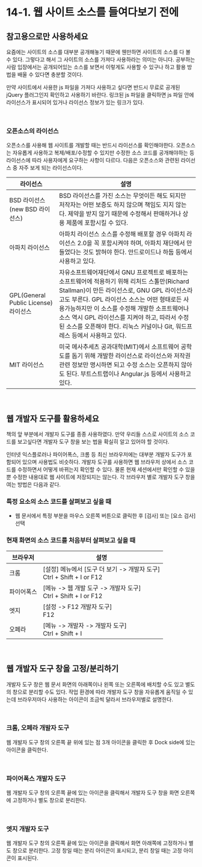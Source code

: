 # 14-1. 웹 사이트 소스를 들여다보기 전에
## 참고용으로만 사용하세요
요즘에는 사이트의 소스를 대부분 공개해놓기 때문에 웬만하면 사이트의 소스를 다 볼 수 있다. 그렇다고 해서 그 사이트의 소스를 가져다 사용하라는 의미는 아니다. 공부하는 사람 입장에서는 공개되어있는 소스를 보면서 이렇게도 사용할 수 있구나 하고 활용 방법을 배울 수 있다면 충분할 것이다.

만약 사이트에서 사용한 js 파일을 가져다 사용하고 싶다면 반드시 무료로 공개된 jQuery 플러그인지 확인하고 사용하기 바란다. 링크된 js 파일을 클릭하면 js 파일 안에 라이선스가 표시되어 있거나 라이선스 정보가 있는 링크가 있다.

<br>

### 오픈소스의 라이선스
오픈소스를 사용해 웹 사이트를 개발할 때는 반드시 라이선스를 확인해야한다. 오픈소스는 자유롭게 사용하고 복제/배포/수정할 수 있지만 수정한 소스 코드를 공개해야하는 등 라이선스에 따라 사용자에게 요구하는 사항이 다르다. 다음은 오픈소스와 관련된 라이선스 중 자주 보게 되는 라이선스이다.

| 라이선스 | 설명 |
|---|---|
| BSD 라이선스(new BSD 라이선스) | BSD 라이선스를 가진 소스는 무엇이든 해도 되지만 저작자는 어떤 보증도 하지 않으며 책임도 지지 않는다. 제약을 받지 않기 때문에 수정해서 판매하거나 상용 제품에 포함시킬 수 있다. |
| 아파치 라이선스 | 아파치 라이선스 소스를 수정해 배포할 경우 아파치 라이선스 2.0을 꼭 포함시켜야 하며, 아파치 재단에서 만들었다는 것도 밝혀야 한다. 안드로이드나 하둡 등에서 사용하고 있다. |
| GPL(General Public License) 라이선스 | 자유소프트웨어재단에서 GNU 프로젝트로 배포하는 소프트웨어에 적용하기 위해 리처드 스톨만(Richard Stallman)이 만든 라이선스로, GNU GPL 라이선스라고도 부른다. GPL 라이선스 소스는 어떤 형태로든 사용가능하지만 이 소스를 수정해 개발한 소프트웨어나 소스 역시 GPL 라이선스를 지켜야 하고, 따라서 수정된 소스를 오픈해야 한다. 리눅스 커널이나 Git, 워드프레스 등에서 사용하고 있다. |
| MIT 라이선스 | 미국 메사추세츠 공과대학(MIT)에서 소프트웨어 공학도를 돕기 위해 개발한 라이선스로 라이선스와 저작권 관련 정보만 명시하면 되고 수정 소스는 오픈하지 않아도 된다. 부트스트랩이나 Angular.js 등에서 사용하고 있다. |

<br>

## 웹 개발자 도구를 활용하세요
책의 앞 부분에서 개발자 도구를 종종 사용하였다. 만약 우리들 스스로 사이트의 소스 코드를 보고싶다면 개발자 도구 창을 보는 법을 확실히 알고 있어야 할 것이다.

인터넷 익스플로러나 파이어폭스, 크롬 등 최신 브라우저에는 대부분 개발자 도구가 포함되어 있으며 사용법도 비슷하다. 개발자 도구를 사용하면 웹 브라우저 상에서 소스 코드를 수정하면서 어떻게 바뀌는지 확인할 수 있다. 물론 현재 세션에서만 확인할 수 있을 뿐 수정한 내용대로 웹 사이트에 저장되지는 않는다. 각 브라우저 별로 개발자 도구 창을 여는 방법은 다음과 같다.

### 특정 요소의 소스 코드를 살펴보고 싶을 때
- 웹 문서에서 특정 부분을 마우스 오른쪽 버튼으로 클릭한 후 \[검사] 또는 \[요소 검사] 선택
### 현재 화면의 소스 코드를 처음부터 살펴보고 싶을 때
| 브라우저 | 설명 |
|---|---|
| 크롬 | \[설정] 메뉴에서 \[도구 더 보기 -> 개발자 도구]<br>Ctrl + Shift + I or F12 |
| 파이어폭스 | \[메뉴 -> 웹 개발 도구 -> 개발자 도구]<br>Ctrl + Shift + I or F12 |
| 엣지 | \[설정 -> F12 개발자 도구]<br>F12 |
| 오페라 | \[메뉴 -> 개발자 -> 개발자 도구]<br>Ctrl + Shift + I |

<br>

## 웹 개발자 도구 창을 고정/분리하기
개발자 도구 창은 웹 문서 화면의 아래쪽이나 왼쪽 또는 오른쪽에 배치할 수도 있고 별도의 창으로 분리할 수도 있다. 작업 환경에 따라 개발자 도구 창을 자유롭게 움직일 수 있는데 브라우저마다 사용하는 아이콘이 조금씩 달라서 브라우저별로 설명한다.

<br>

### 크롬, 오페라 개발자 도구
웹 개발자 도구 창의 오른쪽 끝 위에 있는 점 3개 아이콘을 클릭한 후 Dock side에 있는 아이콘을 클릭한다.

<br>

### 파이어폭스 개발자 도구
웹 개발자 도구 창의 오른쪽 끝에 있는 아이콘을 클릭해서 개발자 도구 창을 화면 오른쪽에 고정하거나 별도 창으로 분리한다.

<br>

### 엣지 개발자 도구
웹 개발자 도구 창의 오른쪽 끝에 있는 아이콘을 클릭해서 화면 아래쪽에 고정하거나 별도 창으로 분리한다. 고정 창일 때는 분리 아이콘이 표시되고, 분리 창일 때는 고정 아이콘이 표시된다.

